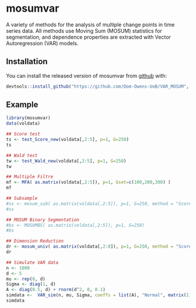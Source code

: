 
# mosumvar

<!-- badges: start -->
<!-- badges: end -->

A variety of methods for the analysis of multiple change points in time series data. 
All methods use Moving Sum (MOSUM) statistics for segmentation, and dependence properties are extracted with Vector Autoregression (VAR) models. 

## Installation

You can install the released version of mosumvar from [github](https://github.com/) with:

``` r
devtools::install_github("https://github.com/Dom-Owens-UoB/VAR_MOSUM", subdir = "mosumvar")
```

## Example


``` r
library(mosumvar)
data(voldata)

## Score test
ts <- test_Score_new(voldata[,2:5], p=1, G=250)
ts

## Wald test
tw <- test_Wald_new(voldata[,2:5], p=1, G=250)
tw

## Multiple Filtre
mf <- MFA( as.matrix(voldata[,2:5]), p=1, Gset=c(100,200,300) )
mf

## Subsample
#ss <- mosum_sub( as.matrix(voldata[,2:5]), p=1, G=250, method = "Score")
#ss

## MOSUM Binary Segmentation
#bs <- MOSUMBS( as.matrix(voldata[,2:5]), p=1, G=250)
#bs

## Dimension Reduction
dr <- mosum_univ( as.matrix(voldata[,2:8]), p=1, G=250, method = "Score")
dr

## Simulate VAR data
n <- 1000
d <- 5
mu <- rep(0, d)
Sigma <- diag(1, d)
A <- diag(0.5, d) + rnorm(d^2, 0, 0.1)
simdata <-  VAR_sim(n, mu, Sigma, coeffs = list(A), "Normal", matrix(1),  matrix(1))
simdata
```

